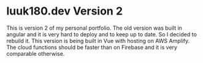 # luuk180.dev Version 2
This is version 2 of my personal portfolio.
The old version was built in angular and it is very hard to deploy and to keep up to date.
So I decided to rebuild it. This version is being built in Vue with hosting on AWS Amplify.
The cloud functions should be faster than on Firebase and it is very comparable otherwise.
